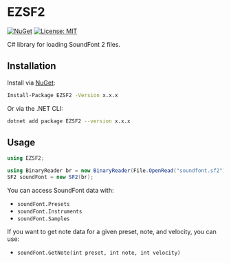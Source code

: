 # EZSF2

[![NuGet](https://img.shields.io/nuget/v/EZSF2.svg)](https://www.nuget.org/packages/EZSF2/)
[![License: MIT](https://img.shields.io/badge/License-MIT-green.svg)](https://opensource.org/licenses/MIT)

C# library for loading SoundFont 2 files.

## Installation

Install via [NuGet](https://www.nuget.org/):

```sh
Install-Package EZSF2 -Version x.x.x
```

Or via the .NET CLI:

```sh
dotnet add package EZSF2 --version x.x.x
```

## Usage

```csharp
using EZSF2;

using BinaryReader br = new BinaryReader(File.OpenRead("soundfont.sf2"));
SF2 soundFont = new SF2(br);
```

You can access SoundFont data with:
- `soundFont.Presets`
- `soundFont.Instruments`
- `soundFont.Samples`

If you want to get note data for a given preset, note, and velocity, you can use:
- `soundFont.GetNote(int preset, int note, int velocity)`


